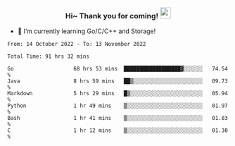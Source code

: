 <h3 align="center">
    Hi~ Thank you for coming!
    <img src="https://media.giphy.com/media/hvRJCLFzcasrR4ia7z/giphy.gif" width="25px">
</h3>

<!--
**pineapple-man/pineapple-man** is a ✨ _special_ ✨ repository because its `README.md` (this file) appears on your GitHub profile.

Here are some ideas to get you started:
- 🔭 I’m currently working on ...
- 🤔 I’m looking for help with ...
- 💬 Ask me about ...
- 📫 How to reach me: ...
- 😄 Pronouns: ...
- ⚡ Fun fact: 
- 👯 I’m looking to collaborate on kubernetes
-->
- 🌱 I’m currently learning Go/C/C++ and Storage!

<!--START_SECTION:waka-->

```text
From: 14 October 2022 - To: 13 November 2022

Total Time: 91 hrs 32 mins

Go                   68 hrs 53 mins  ██████████████████▓░░░░░░   74.54 %
Java                 8 hrs 59 mins   ██▒░░░░░░░░░░░░░░░░░░░░░░   09.73 %
Markdown             5 hrs 29 mins   █▒░░░░░░░░░░░░░░░░░░░░░░░   05.94 %
Python               1 hr 49 mins    ▒░░░░░░░░░░░░░░░░░░░░░░░░   01.97 %
Bash                 1 hr 41 mins    ▒░░░░░░░░░░░░░░░░░░░░░░░░   01.83 %
C                    1 hr 12 mins    ▒░░░░░░░░░░░░░░░░░░░░░░░░   01.30 %
```

<!--END_SECTION:waka-->
